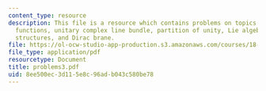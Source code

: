 ```yaml
---
content_type: resource
description: This file is a resource which contains problems on topics like transition
  functions, unitary complex line bundle, partition of unity, Lie algebroid, Poisson
  structures, and Dirac brane.
file: https://ol-ocw-studio-app-production.s3.amazonaws.com/courses/18-969-topics-in-geometry-dirac-geometry-fall-2006/8ee500ec3d115e8c96adb043c580be78_problems3.pdf
file_type: application/pdf
resourcetype: Document
title: problems3.pdf
uid: 8ee500ec-3d11-5e8c-96ad-b043c580be78
---
```

